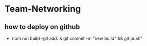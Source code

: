 # Team-Networking

## how to deploy on github

- npm run build
  -git add. & git commit -m "new build" && git push"
